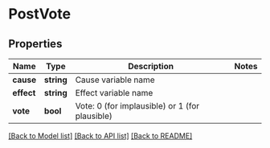 # PostVote

## Properties
Name | Type | Description | Notes
------------ | ------------- | ------------- | -------------
**cause** | **string** | Cause variable name | 
**effect** | **string** | Effect variable name | 
**vote** | **bool** | Vote: 0 (for implausible) or 1 (for plausible) | 

[[Back to Model list]](../README.md#documentation-for-models) [[Back to API list]](../README.md#documentation-for-api-endpoints) [[Back to README]](../README.md)


